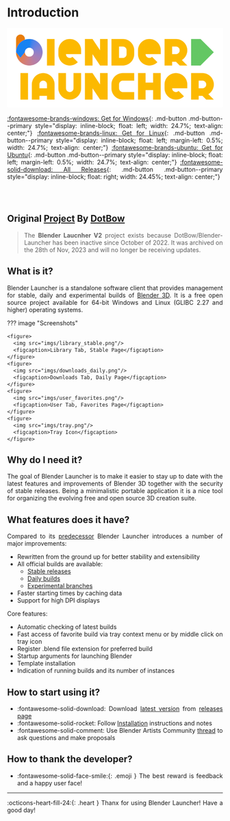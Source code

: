 <style>body {text-align: justify}</style>

# Introduction

![Blender Launcher Logo](imgs/bl_logo.png)

[:fontawesome-brands-windows: Get for Windows](https://github.com/Victor-IX/Blender-Launcher-V2/releases/download/v2.2.0/Blender_Launcher_v2.2.0_Windows_x64.zip){: .md-button .md-button--primary style="display: inline-block; float: left; width: 24.7%; text-align: center;"}
[:fontawesome-brands-linux: Get for Linux](https://github.com/Victor-IX/Blender-Launcher-V2/releases/download/v2.2.0/Blender_Launcher_v2.2.0_Linux_x64.zip){: .md-button .md-button--primary style="display: inline-block; float: left; margin-left: 0.5%; width: 24.7%; text-align: center;"}
[:fontawesome-brands-ubuntu: Get for Ubuntu](https://github.com/Victor-IX/Blender-Launcher-V2/releases/download/v2.2.0/Blender_Launcher_v2.2.0_Ubuntu_x64.zip){: .md-button .md-button--primary style="display: inline-block; float: left; margin-left: 0.5%; width: 24.7%; text-align: center;"}
[:fontawesome-solid-download: All Releases](https://github.com/Victor-IX/Blender-Launcher-V2/releases){: .md-button .md-button--primary style="display: inline-block; float: right; width: 24.45%; text-align: center;"}

<br/>
<br/>

## Original [Project](https://github.com/DotBow/Blender-Launcher) By [DotBow](https://github.com/DotBow)

> The **Blender Laucnher V2** project exists because DotBow/Blender-Launcher has been inactive since October of 2022. It was archived on the 28th of Nov, 2023 and will no longer be receiving updates.

## What is it?

Blender Launcher is a standalone software client that provides management for stable, daily and experimental builds of [Blender 3D](https://www.blender.org/). It is a free open source project available for 64-bit Windows and Linux (GLIBC 2.27 and higher) operating systems.

??? image "Screenshots"

    <figure>
      <img src="imgs/library_stable.png"/>
      <figcaption>Library Tab, Stable Page</figcaption>
    </figure>
    <figure>
      <img src="imgs/downloads_daily.png"/>
      <figcaption>Downloads Tab, Daily Page</figcaption>
    </figure>
    <figure>
      <img src="imgs/user_favorites.png"/>
      <figcaption>User Tab, Favorites Page</figcaption>
    </figure>
    <figure>
      <img src="imgs/tray.png"/>
      <figcaption>Tray Icon</figcaption>
    </figure>

## Why do I need it?

The goal of Blender Launcher is to make it easier to stay up to date with the latest features and improvements of Blender 3D together with the security of stable releases. Being a minimalistic portable application it is a nice tool for organizing the evolving free and open source 3D creation suite.

## What features does it have?

Compared to its [predecessor](https://github.com/DotBow/Blender-Version-Manager) Blender Launcher introduces a number of major improvements:

* Rewritten from the ground up for better stability and extensibility
* All official builds are available:
    * [Stable releases](https://download.blender.org/release/)
    * [Daily builds](https://builder.blender.org/download/daily/)
    * [Experimental branches](https://builder.blender.org/download/branches/)
* Faster starting times by caching data
* Support for high DPI displays

Core features:

* Automatic checking of latest builds
* Fast access of favorite build via tray context menu or by middle click on tray icon
* Register .blend file extension for preferred build
* Startup arguments for launching Blender
* Template installation
* Indication of running builds and its number of instances

## How to start using it?

* :fontawesome-solid-download: Download [latest version](https://github.com/Victor-IX/Blender-Launcher-V2/releases/latest) from [releases page](https://github.com/Victor-IX/Blender-Launcher-V2/releases)
* :fontawesome-solid-rocket: Follow [Installation](installation.md#installing-blender-launcher) instructions and notes
* :fontawesome-solid-comment: Use Blender Artists Community [thread](https://blenderartists.org/t/blender-launcher-standalone-software-client) to ask questions and make proposals

## How to thank the developer?

* :fontawesome-solid-face-smile:{: .emoji } The best reward is feedback and a happy user face!

***

:octicons-heart-fill-24:{: .heart } Thanx for using Blender Launcher! Have a good day!
